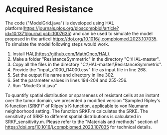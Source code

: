 # Acquired Resistance
The code ("ModelGrid.java") is developed using HAL platform(https://journals.plos.org/ploscompbiol/article?id=10.1371/journal.pcbi.1007635) and can be used to simulate the model proposed in the articel https://doi.org/10.1016/j.compbiomed.2023.107035. To simulate the model following steps would work.

1. Install HAL(https://github.com/MathOnco/HAL).
2. Make a folder "ResistanceSymmetric" in the directory "C:\HAL-master".
3. Copy all the files in the directory "C:\HAL-master\ResistanceSymmetric".
4. Provide the "input_x1000_t14000.csv" file as input file in line 268.
5. Set the output file name and directory in line 302.
6. Set the parameter values in lines 194-204 and 255-256.
7. Run "ModelGrid.java"


To quantify spatial distribution or sparseness of resistant cells at an instant over the tumor domain, we presented a modified version "Sampled Ripley's K-function (SRKF)" of Rilpey's K-function, applicable to von Neumann neighborhood setting. The function SRKF.m calculates the SRKE. The sensitivity of SRKF to different spatial distributions is calculated in SRKF_sensitivity.m. Please refer to the "Materials and methods" section of  https://doi.org/10.1016/j.compbiomed.2023.107035 for technical details. 
